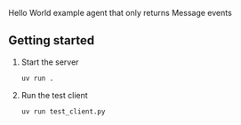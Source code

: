 Hello World example agent that only returns Message events

## Getting started

1. Start the server

   ```bash
   uv run .
   ```

2. Run the test client
   ```bash
   uv run test_client.py
   ```
